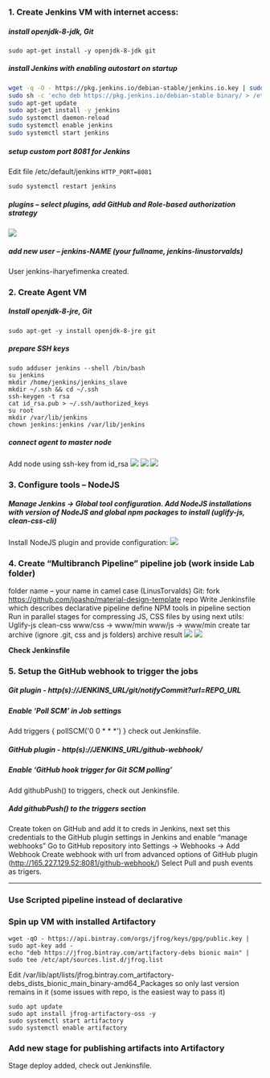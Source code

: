 ### 1. Create Jenkins VM with internet access:
##### install openjdk-8-jdk, Git
	sudo apt-get install -y openjdk-8-jdk git
##### install Jenkins with enabling autostart on startup
````sh
wget -q -O - https://pkg.jenkins.io/debian-stable/jenkins.io.key | sudo apt-key add - 
sudo sh -c 'echo deb https://pkg.jenkins.io/debian-stable binary/ > /etc/apt/sources.list.d/jenkins.list'
sudo apt-get update
sudo apt-get install -y jenkins 
sudo systemctl daemon-reload
sudo systemctl enable jenkins
sudo systemctl start jenkins
````
##### setup custom port 8081 for Jenkins 

Edit file /etc/default/jenkins `HTTP_PORT=8081`

	sudo systemctl restart jenkins

##### plugins – select plugins, add GitHub and Role-based authorization strategy
![](1_plugins_install.png)
##### add new user – jenkins-NAME (your fullname, jenkins-linustorvalds)
User jenkins-iharyefimenka created.
### 2. Create Agent VM
##### Install openjdk-8-jre, Git 

	sudo apt-get -y install openjdk-8-jre git 

##### prepare SSH keys
```
sudo adduser jenkins --shell /bin/bash
su jenkins
mkdir /home/jenkins/jenkins_slave
mkdir ~/.ssh && cd ~/.ssh
ssh-keygen -t rsa
cat id_rsa.pub > ~/.ssh/authorized_keys
su root
mkdir /var/lib/jenkins
chown jenkins:jenkins /var/lib/jenkins
```
##### connect agent to master node
Add node using ssh-key from id_rsa 
![](4_add_node_conf.png)
![](3_add_node_cred.png)
![](5_add_node_final.png)

### 3. Configure tools – NodeJS

##### Manage Jenkins -> Global tool configuration. Add NodeJS installations with version of NodeJS and global npm packages to install (uglify-js, clean-css-cli)
Install NodeJS plugin and provide configuration:
![](6_nodejs.png)

### 4. Create “Multibranch Pipeline” pipeline job (work inside Lab folder)
folder name – your name in camel case (LinusTorvalds)
Git: fork https://github.com/joashp/material-design-template repo
Write Jenkinsfile which describes declarative pipeline
define NPM tools in pipeline section
Run in parallel stages for compressing JS, CSS files by using next utils:
Uglify-js
clean-css
www/css -> www/min
www/js -> www/min
create tar archive (ignore .git, css and js folders)
archive result
![](7_add_mda_project.png)
![](7_build_log.png)

**Check Jenkinsfile**

### 5. Setup the GitHub webhook to trigger the jobs
##### Git plugin - http(s)://JENKINS_URL/git/notifyCommit?url=REPO_URL

##### Enable ‘Poll SCM’ in Job settings

Add triggers { pollSCM('0 0 * * *') } check out Jenkinsfile.

##### GitHub plugin - http(s)://JENKINS_URL/github-webhook/

##### Enable ‘GitHub hook trigger for Git SCM polling’
Add githubPush() to triggers, check out Jenkinsfile.

##### Add githubPush() to the triggers section

Create token on GitHub and add it to creds in Jenkins, next set this credentials to the GitHub plugin settings in Jenkins and enable “manage webhooks” 
Go to GitHub repository into Settings -> Webhooks -> Add Webhook 
Create webhook with url from advanced options of GitHub plugin (http://165.227.129.52:8081/github-webhook/) 
Select Pull and push events as trigers. 

------------

### Use Scripted pipeline instead of declarative

### Spin up VM with installed Artifactory
```
wget -qO - https://api.bintray.com/orgs/jfrog/keys/gpg/public.key | sudo apt-key add - 
echo "deb https://jfrog.bintray.com/artifactory-debs bionic main" | sudo tee /etc/apt/sources.list.d/jfrog.list 
```
Edit /var/lib/apt/lists/jfrog.bintray.com_artifactory-debs_dists_bionic_main_binary-amd64_Packages so only last version remains in it (some issues with repo, is the easiest way to pass it) 
```
sudo apt update
sudo apt install jfrog-artifactory-oss -y
sudo systemctl start artifactory
sudo systemctl enable artifactory
```
### Add new stage for publishing artifacts into Artifactory

Stage deploy added, check out Jenkinsfile.
